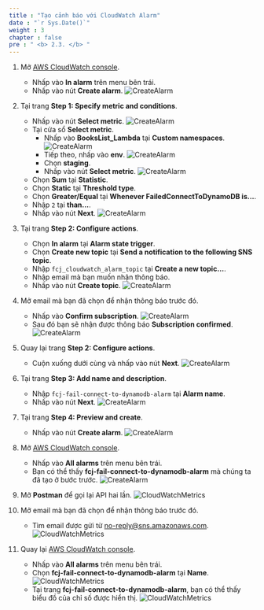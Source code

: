 ```yaml
---
title : "Tạo cảnh báo với CloudWatch Alarm"
date : "`r Sys.Date()`"
weight : 3
chapter : false
pre : " <b> 2.3. </b> "
---
```


1. Mở [AWS CloudWatch console](https://us-east-1.console.aws.amazon.com/cloudwatch/home?region=us-east-1).
    - Nhấp vào **In alarm** trên menu bên trái.
    - Nhấp vào nút **Create alarm**.
      ![CreateAlarm](https://chaunguyen3rd.github.io/000085-Book-store-Tracing-and-monitoring-with-Xray-and-Cloudwatch/images/temp/1/23.png?width=90pc)

2. Tại trang **Step 1: Specify metric and conditions**.
    - Nhấp vào nút **Select metric**.
      ![CreateAlarm](https://chaunguyen3rd.github.io/000085-Book-store-Tracing-and-monitoring-with-Xray-and-Cloudwatch/images/temp/1/24.png?width=90pc)
    - Tại cửa sổ **Select metric**.
      - Nhấp vào **BooksList_Lambda** tại **Custom namespaces**.
        ![CreateAlarm](https://chaunguyen3rd.github.io/000085-Book-store-Tracing-and-monitoring-with-Xray-and-Cloudwatch/images/temp/1/25.png?width=90pc)
      - Tiếp theo, nhấp vào **env**.
        ![CreateAlarm](https://chaunguyen3rd.github.io/000085-Book-store-Tracing-and-monitoring-with-Xray-and-Cloudwatch/images/temp/1/26.png?width=90pc)
      - Chọn **staging**.
      - Nhấp vào nút **Select metric**.
        ![CreateAlarm](https://chaunguyen3rd.github.io/000085-Book-store-Tracing-and-monitoring-with-Xray-and-Cloudwatch/images/temp/1/27.png?width=90pc)
    - Chọn **Sum** tại **Statistic**.
    - Chọn **Static** tại **Threshold type**.
    - Chọn **Greater/Equal** tại **Whenever FailedConnectToDynamoDB is...**.
    - Nhập `2` tại **than...**.
    - Nhấp vào nút **Next**.
      ![CreateAlarm](https://chaunguyen3rd.github.io/000085-Book-store-Tracing-and-monitoring-with-Xray-and-Cloudwatch/images/temp/1/28.png?width=90pc)

3. Tại trang **Step 2: Configure actions**.
    - Chọn **In alarm** tại **Alarm state trigger**.
    - Chọn **Create new topic** tại **Send a notification to the following SNS topic**.
    - Nhập `fcj_cloudwatch_alarm_topic` tại **Create a new topic…**.
    - Nhập email mà bạn muốn nhận thông báo.
    - Nhấp vào nút **Create topic**.
      ![CreateAlarm](https://chaunguyen3rd.github.io/000085-Book-store-Tracing-and-monitoring-with-Xray-and-Cloudwatch/images/temp/1/29.png?width=90pc)

4. Mở email mà bạn đã chọn để nhận thông báo trước đó.
    - Nhấp vào **Confirm subscription**.
      ![CreateAlarm](https://chaunguyen3rd.github.io/000085-Book-store-Tracing-and-monitoring-with-Xray-and-Cloudwatch/images/temp/1/30.png?width=90pc)
    - Sau đó bạn sẽ nhận được thông báo **Subscription confirmed**.
      ![CreateAlarm](https://chaunguyen3rd.github.io/000085-Book-store-Tracing-and-monitoring-with-Xray-and-Cloudwatch/images/temp/1/31.png?width=90pc)

5. Quay lại trang **Step 2: Configure actions**.
    - Cuộn xuống dưới cùng và nhấp vào nút **Next**.
      ![CreateAlarm](https://chaunguyen3rd.github.io/000085-Book-store-Tracing-and-monitoring-with-Xray-and-Cloudwatch/images/temp/1/32.png?width=90pc)

6. Tại trang **Step 3: Add name and description**.
    - Nhập `fcj-fail-connect-to-dynamodb-alarm` tại **Alarm name**.
    - Nhấp vào nút **Next**.
      ![CreateAlarm](https://chaunguyen3rd.github.io/000085-Book-store-Tracing-and-monitoring-with-Xray-and-Cloudwatch/images/temp/1/33.png?width=90pc)

7. Tại trang **Step 4: Preview and create**.
    - Nhấp vào nút **Create alarm**.
      ![CreateAlarm](https://chaunguyen3rd.github.io/000085-Book-store-Tracing-and-monitoring-with-Xray-and-Cloudwatch/images/temp/1/34.png?width=90pc)

8. Mở [AWS CloudWatch console](https://us-east-1.console.aws.amazon.com/cloudwatch/home?region=us-east-1).
    - Nhấp vào **All alarms** trên menu bên trái.
    - Bạn có thể thấy **fcj-fail-connect-to-dynamodb-alarm** mà chúng ta đã tạo ở bước trước.
      ![CreateAlarm](https://chaunguyen3rd.github.io/000085-Book-store-Tracing-and-monitoring-with-Xray-and-Cloudwatch/images/temp/1/35.png?width=90pc)

9. Mở **Postman** để gọi lại API hai lần.
    ![CloudWatchMetrics](https://chaunguyen3rd.github.io/000085-Book-store-Tracing-and-monitoring-with-Xray-and-Cloudwatch/images/temp/1/9.png?width=90pc)

10. Mở email mà bạn đã chọn để nhận thông báo trước đó.
    - Tìm email được gửi từ <no-reply@sns.amazonaws.com>.
      ![CloudWatchMetrics](https://chaunguyen3rd.github.io/000085-Book-store-Tracing-and-monitoring-with-Xray-and-Cloudwatch/images/temp/1/36.png?width=90pc)

11. Quay lại [AWS CloudWatch console](https://us-east-1.console.aws.amazon.com/cloudwatch/home?region=us-east-1).
    - Nhấp vào **All alarms** trên menu bên trái.
    - Chọn **fcj-fail-connect-to-dynamodb-alarm** tại **Name**.
      ![CloudWatchMetrics](https://chaunguyen3rd.github.io/000085-Book-store-Tracing-and-monitoring-with-Xray-and-Cloudwatch/images/temp/1/37.png?width=90pc)
    - Tại trang **fcj-fail-connect-to-dynamodb-alarm**, bạn có thể thấy biểu đồ của chỉ số được hiển thị.
      ![CloudWatchMetrics](https://chaunguyen3rd.github.io/000085-Book-store-Tracing-and-monitoring-with-Xray-and-Cloudwatch/images/temp/1/38.png?width=90pc)
